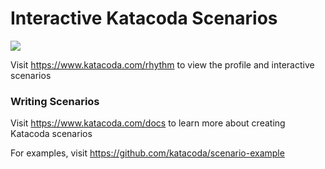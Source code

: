# Interactive Katacoda Scenarios

[![](http://shields.katacoda.com/katacoda/rhythm/count.svg)](https://www.katacoda.com/rhythm "Get your profile on Katacoda.com")

Visit https://www.katacoda.com/rhythm to view the profile and interactive scenarios

### Writing Scenarios
Visit https://www.katacoda.com/docs to learn more about creating Katacoda scenarios

For examples, visit https://github.com/katacoda/scenario-example

